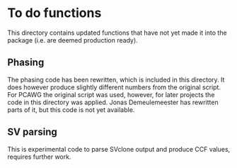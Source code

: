 # To do functions

This directory contains updated functions that have not yet made it into the package (i.e. are deemed production ready).

## Phasing

The phasing code has been rewritten, which is included in this directory. It does however produce slightly different numbers from the original script. For PCAWG the original script was used, however, for later projects the code in this directory was applied. Jonas Demeulemeester has rewritten parts of it, but this code is not yet available.

## SV parsing

This is experimental code to parse SVclone output and produce CCF values, requires further work.
